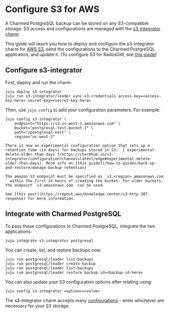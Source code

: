 # Configure S3 for AWS

A Charmed PostgreSQL backup can be stored on any S3-compatible storage. S3 access and configurations are managed with the [s3-integrator charm](https://charmhub.io/s3-integrator).

This guide will teach you how to deploy and configure the s3-integrator charm for [AWS S3](https://aws.amazon.com/s3/), send the configurations to the Charmed PostgreSQL application, and update it. (To configure S3 for RadosGW, see [this guide](/how-to-guides/back-up-and-restore/configure-s3-radosgw))

## Configure s3-integrator
First, deploy and run the charm:
```text
juju deploy s3-integrator
juju run s3-integrator/leader sync-s3-credentials access-key=<access-key-here> secret-key=<secret-key-here>
```
Then, use `juju config` to add your configuration parameters. For example:
```text
juju config s3-integrator \
    endpoint="https://s3.us-west-2.amazonaws.com" \
    bucket="postgresql-test-bucket-1" \
    path="/postgresql-test" \
    region="us-west-2"
```
```{note} 
There is now an experimental configuration option that sets up a retention time (in days) for backups stored in S3:  [`experimental-delete-older-than-days`](https://charmhub.io/s3-integrator/configuration?channel=latest/edge#experimental-delete-older-than-days). More info on [this guide](/how-to-guides/back-up-and-restore/manage-backup-retention)
```

```{note} 
The amazon S3 endpoint must be specified as `s3.<region>.amazonaws.com ` within the first 24 hours of creating the bucket. For older buckets, the endpoint `s3.amazonaws.com` can be used.

See [this post](https://repost.aws/knowledge-center/s3-http-307-response) for more information. 
```

## Integrate with Charmed PostgreSQL
To pass these configurations to Charmed PostgreSQL, integrate the two applications:
```text
juju integrate s3-integrator postgresql
```
You can create, list, and restore backups now:
```text
juju run postgresql/leader list-backups
juju run postgresql/leader create-backup
juju run postgresql/leader list-backups
juju run postgresql/leader restore backup-id=<backup-id-here>
```
You can also update your S3 configuration options after relating using:
```text
juju config s3-integrator <option>=<value>
```

The s3-integrator charm accepts many [configurations](https://charmhub.io/s3-integrator/configure) - enter whichever are necessary for your S3 storage.

